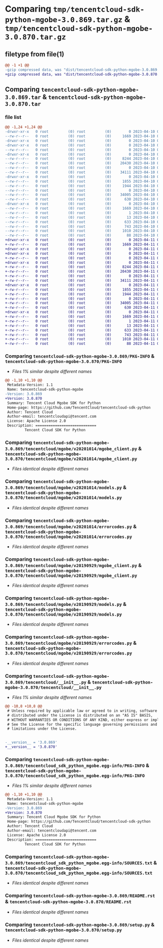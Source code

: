 # Comparing `tmp/tencentcloud-sdk-python-mgobe-3.0.869.tar.gz` & `tmp/tencentcloud-sdk-python-mgobe-3.0.870.tar.gz`

## filetype from file(1)

```diff
@@ -1 +1 @@
-gzip compressed data, was "dist/tencentcloud-sdk-python-mgobe-3.0.869.tar", last modified: Mon Apr 10 03:09:22 2023, max compression
+gzip compressed data, was "dist/tencentcloud-sdk-python-mgobe-3.0.870.tar", last modified: Tue Apr 11 03:42:53 2023, max compression
```

## Comparing `tencentcloud-sdk-python-mgobe-3.0.869.tar` & `tencentcloud-sdk-python-mgobe-3.0.870.tar`

### file list

```diff
@@ -1,24 +1,24 @@
-drwxr-xr-x   0 root         (0) root         (0)        0 2023-04-10 03:09:22.000000 tencentcloud-sdk-python-mgobe-3.0.869/
--rw-r--r--   0 root         (0) root         (0)     1669 2023-04-10 03:09:22.000000 tencentcloud-sdk-python-mgobe-3.0.869/PKG-INFO
-drwxr-xr-x   0 root         (0) root         (0)        0 2023-04-10 03:09:22.000000 tencentcloud-sdk-python-mgobe-3.0.869/tencentcloud/
-drwxr-xr-x   0 root         (0) root         (0)        0 2023-04-10 03:09:22.000000 tencentcloud-sdk-python-mgobe-3.0.869/tencentcloud/mgobe/
--rw-r--r--   0 root         (0) root         (0)        0 2023-04-10 03:09:22.000000 tencentcloud-sdk-python-mgobe-3.0.869/tencentcloud/mgobe/__init__.py
-drwxr-xr-x   0 root         (0) root         (0)        0 2023-04-10 03:09:22.000000 tencentcloud-sdk-python-mgobe-3.0.869/tencentcloud/mgobe/v20201014/
--rw-r--r--   0 root         (0) root         (0)     8244 2023-04-10 03:09:22.000000 tencentcloud-sdk-python-mgobe-3.0.869/tencentcloud/mgobe/v20201014/mgobe_client.py
--rw-r--r--   0 root         (0) root         (0)    20430 2023-04-10 03:09:22.000000 tencentcloud-sdk-python-mgobe-3.0.869/tencentcloud/mgobe/v20201014/models.py
--rw-r--r--   0 root         (0) root         (0)        0 2023-04-10 03:09:22.000000 tencentcloud-sdk-python-mgobe-3.0.869/tencentcloud/mgobe/v20201014/__init__.py
--rw-r--r--   0 root         (0) root         (0)    34111 2023-04-10 03:09:22.000000 tencentcloud-sdk-python-mgobe-3.0.869/tencentcloud/mgobe/v20201014/errorcodes.py
-drwxr-xr-x   0 root         (0) root         (0)        0 2023-04-10 03:09:22.000000 tencentcloud-sdk-python-mgobe-3.0.869/tencentcloud/mgobe/v20190929/
--rw-r--r--   0 root         (0) root         (0)     1855 2023-04-10 03:09:22.000000 tencentcloud-sdk-python-mgobe-3.0.869/tencentcloud/mgobe/v20190929/mgobe_client.py
--rw-r--r--   0 root         (0) root         (0)     1944 2023-04-10 03:09:22.000000 tencentcloud-sdk-python-mgobe-3.0.869/tencentcloud/mgobe/v20190929/models.py
--rw-r--r--   0 root         (0) root         (0)        0 2023-04-10 03:09:22.000000 tencentcloud-sdk-python-mgobe-3.0.869/tencentcloud/mgobe/v20190929/__init__.py
--rw-r--r--   0 root         (0) root         (0)    34005 2023-04-10 03:09:22.000000 tencentcloud-sdk-python-mgobe-3.0.869/tencentcloud/mgobe/v20190929/errorcodes.py
--rw-r--r--   0 root         (0) root         (0)      630 2023-04-10 03:09:22.000000 tencentcloud-sdk-python-mgobe-3.0.869/tencentcloud/__init__.py
-drwxr-xr-x   0 root         (0) root         (0)        0 2023-04-10 03:09:22.000000 tencentcloud-sdk-python-mgobe-3.0.869/tencentcloud_sdk_python_mgobe.egg-info/
--rw-r--r--   0 root         (0) root         (0)     1669 2023-04-10 03:09:22.000000 tencentcloud-sdk-python-mgobe-3.0.869/tencentcloud_sdk_python_mgobe.egg-info/PKG-INFO
--rw-r--r--   0 root         (0) root         (0)        1 2023-04-10 03:09:22.000000 tencentcloud-sdk-python-mgobe-3.0.869/tencentcloud_sdk_python_mgobe.egg-info/dependency_links.txt
--rw-r--r--   0 root         (0) root         (0)       13 2023-04-10 03:09:22.000000 tencentcloud-sdk-python-mgobe-3.0.869/tencentcloud_sdk_python_mgobe.egg-info/top_level.txt
--rw-r--r--   0 root         (0) root         (0)      633 2023-04-10 03:09:22.000000 tencentcloud-sdk-python-mgobe-3.0.869/tencentcloud_sdk_python_mgobe.egg-info/SOURCES.txt
--rw-r--r--   0 root         (0) root         (0)      743 2023-04-10 03:09:22.000000 tencentcloud-sdk-python-mgobe-3.0.869/README.rst
--rw-r--r--   0 root         (0) root         (0)     1010 2023-04-10 03:09:22.000000 tencentcloud-sdk-python-mgobe-3.0.869/setup.py
--rw-r--r--   0 root         (0) root         (0)       88 2023-04-10 03:09:22.000000 tencentcloud-sdk-python-mgobe-3.0.869/setup.cfg
+drwxr-xr-x   0 root         (0) root         (0)        0 2023-04-11 03:42:53.000000 tencentcloud-sdk-python-mgobe-3.0.870/
+-rw-r--r--   0 root         (0) root         (0)     1669 2023-04-11 03:42:53.000000 tencentcloud-sdk-python-mgobe-3.0.870/PKG-INFO
+drwxr-xr-x   0 root         (0) root         (0)        0 2023-04-11 03:42:53.000000 tencentcloud-sdk-python-mgobe-3.0.870/tencentcloud/
+drwxr-xr-x   0 root         (0) root         (0)        0 2023-04-11 03:42:53.000000 tencentcloud-sdk-python-mgobe-3.0.870/tencentcloud/mgobe/
+-rw-r--r--   0 root         (0) root         (0)        0 2023-04-11 03:42:53.000000 tencentcloud-sdk-python-mgobe-3.0.870/tencentcloud/mgobe/__init__.py
+drwxr-xr-x   0 root         (0) root         (0)        0 2023-04-11 03:42:53.000000 tencentcloud-sdk-python-mgobe-3.0.870/tencentcloud/mgobe/v20201014/
+-rw-r--r--   0 root         (0) root         (0)     8244 2023-04-11 03:42:53.000000 tencentcloud-sdk-python-mgobe-3.0.870/tencentcloud/mgobe/v20201014/mgobe_client.py
+-rw-r--r--   0 root         (0) root         (0)    20430 2023-04-11 03:42:53.000000 tencentcloud-sdk-python-mgobe-3.0.870/tencentcloud/mgobe/v20201014/models.py
+-rw-r--r--   0 root         (0) root         (0)        0 2023-04-11 03:42:53.000000 tencentcloud-sdk-python-mgobe-3.0.870/tencentcloud/mgobe/v20201014/__init__.py
+-rw-r--r--   0 root         (0) root         (0)    34111 2023-04-11 03:42:53.000000 tencentcloud-sdk-python-mgobe-3.0.870/tencentcloud/mgobe/v20201014/errorcodes.py
+drwxr-xr-x   0 root         (0) root         (0)        0 2023-04-11 03:42:53.000000 tencentcloud-sdk-python-mgobe-3.0.870/tencentcloud/mgobe/v20190929/
+-rw-r--r--   0 root         (0) root         (0)     1855 2023-04-11 03:42:53.000000 tencentcloud-sdk-python-mgobe-3.0.870/tencentcloud/mgobe/v20190929/mgobe_client.py
+-rw-r--r--   0 root         (0) root         (0)     1944 2023-04-11 03:42:53.000000 tencentcloud-sdk-python-mgobe-3.0.870/tencentcloud/mgobe/v20190929/models.py
+-rw-r--r--   0 root         (0) root         (0)        0 2023-04-11 03:42:53.000000 tencentcloud-sdk-python-mgobe-3.0.870/tencentcloud/mgobe/v20190929/__init__.py
+-rw-r--r--   0 root         (0) root         (0)    34005 2023-04-11 03:42:53.000000 tencentcloud-sdk-python-mgobe-3.0.870/tencentcloud/mgobe/v20190929/errorcodes.py
+-rw-r--r--   0 root         (0) root         (0)      630 2023-04-11 03:42:53.000000 tencentcloud-sdk-python-mgobe-3.0.870/tencentcloud/__init__.py
+drwxr-xr-x   0 root         (0) root         (0)        0 2023-04-11 03:42:53.000000 tencentcloud-sdk-python-mgobe-3.0.870/tencentcloud_sdk_python_mgobe.egg-info/
+-rw-r--r--   0 root         (0) root         (0)     1669 2023-04-11 03:42:53.000000 tencentcloud-sdk-python-mgobe-3.0.870/tencentcloud_sdk_python_mgobe.egg-info/PKG-INFO
+-rw-r--r--   0 root         (0) root         (0)        1 2023-04-11 03:42:53.000000 tencentcloud-sdk-python-mgobe-3.0.870/tencentcloud_sdk_python_mgobe.egg-info/dependency_links.txt
+-rw-r--r--   0 root         (0) root         (0)       13 2023-04-11 03:42:53.000000 tencentcloud-sdk-python-mgobe-3.0.870/tencentcloud_sdk_python_mgobe.egg-info/top_level.txt
+-rw-r--r--   0 root         (0) root         (0)      633 2023-04-11 03:42:53.000000 tencentcloud-sdk-python-mgobe-3.0.870/tencentcloud_sdk_python_mgobe.egg-info/SOURCES.txt
+-rw-r--r--   0 root         (0) root         (0)      743 2023-04-11 03:42:53.000000 tencentcloud-sdk-python-mgobe-3.0.870/README.rst
+-rw-r--r--   0 root         (0) root         (0)     1010 2023-04-11 03:42:53.000000 tencentcloud-sdk-python-mgobe-3.0.870/setup.py
+-rw-r--r--   0 root         (0) root         (0)       88 2023-04-11 03:42:53.000000 tencentcloud-sdk-python-mgobe-3.0.870/setup.cfg
```

### Comparing `tencentcloud-sdk-python-mgobe-3.0.869/PKG-INFO` & `tencentcloud-sdk-python-mgobe-3.0.870/PKG-INFO`

 * *Files 1% similar despite different names*

```diff
@@ -1,10 +1,10 @@
 Metadata-Version: 1.1
 Name: tencentcloud-sdk-python-mgobe
-Version: 3.0.869
+Version: 3.0.870
 Summary: Tencent Cloud Mgobe SDK for Python
 Home-page: https://github.com/TencentCloud/tencentcloud-sdk-python
 Author: Tencent Cloud
 Author-email: tencentcloudapi@tencent.com
 License: Apache License 2.0
 Description: ============================
         Tencent Cloud SDK for Python
```

### Comparing `tencentcloud-sdk-python-mgobe-3.0.869/tencentcloud/mgobe/v20201014/mgobe_client.py` & `tencentcloud-sdk-python-mgobe-3.0.870/tencentcloud/mgobe/v20201014/mgobe_client.py`

 * *Files identical despite different names*

### Comparing `tencentcloud-sdk-python-mgobe-3.0.869/tencentcloud/mgobe/v20201014/models.py` & `tencentcloud-sdk-python-mgobe-3.0.870/tencentcloud/mgobe/v20201014/models.py`

 * *Files identical despite different names*

### Comparing `tencentcloud-sdk-python-mgobe-3.0.869/tencentcloud/mgobe/v20201014/errorcodes.py` & `tencentcloud-sdk-python-mgobe-3.0.870/tencentcloud/mgobe/v20201014/errorcodes.py`

 * *Files identical despite different names*

### Comparing `tencentcloud-sdk-python-mgobe-3.0.869/tencentcloud/mgobe/v20190929/mgobe_client.py` & `tencentcloud-sdk-python-mgobe-3.0.870/tencentcloud/mgobe/v20190929/mgobe_client.py`

 * *Files identical despite different names*

### Comparing `tencentcloud-sdk-python-mgobe-3.0.869/tencentcloud/mgobe/v20190929/models.py` & `tencentcloud-sdk-python-mgobe-3.0.870/tencentcloud/mgobe/v20190929/models.py`

 * *Files identical despite different names*

### Comparing `tencentcloud-sdk-python-mgobe-3.0.869/tencentcloud/mgobe/v20190929/errorcodes.py` & `tencentcloud-sdk-python-mgobe-3.0.870/tencentcloud/mgobe/v20190929/errorcodes.py`

 * *Files identical despite different names*

### Comparing `tencentcloud-sdk-python-mgobe-3.0.869/tencentcloud/__init__.py` & `tencentcloud-sdk-python-mgobe-3.0.870/tencentcloud/__init__.py`

 * *Files 1% similar despite different names*

```diff
@@ -10,8 +10,8 @@
 # Unless required by applicable law or agreed to in writing, software
 # distributed under the License is distributed on an "AS IS" BASIS,
 # WITHOUT WARRANTIES OR CONDITIONS OF ANY KIND, either express or implied.
 # See the License for the specific language governing permissions and
 # limitations under the License.
 
 
-__version__ = '3.0.869'
+__version__ = '3.0.870'
```

### Comparing `tencentcloud-sdk-python-mgobe-3.0.869/tencentcloud_sdk_python_mgobe.egg-info/PKG-INFO` & `tencentcloud-sdk-python-mgobe-3.0.870/tencentcloud_sdk_python_mgobe.egg-info/PKG-INFO`

 * *Files 1% similar despite different names*

```diff
@@ -1,10 +1,10 @@
 Metadata-Version: 1.1
 Name: tencentcloud-sdk-python-mgobe
-Version: 3.0.869
+Version: 3.0.870
 Summary: Tencent Cloud Mgobe SDK for Python
 Home-page: https://github.com/TencentCloud/tencentcloud-sdk-python
 Author: Tencent Cloud
 Author-email: tencentcloudapi@tencent.com
 License: Apache License 2.0
 Description: ============================
         Tencent Cloud SDK for Python
```

### Comparing `tencentcloud-sdk-python-mgobe-3.0.869/tencentcloud_sdk_python_mgobe.egg-info/SOURCES.txt` & `tencentcloud-sdk-python-mgobe-3.0.870/tencentcloud_sdk_python_mgobe.egg-info/SOURCES.txt`

 * *Files identical despite different names*

### Comparing `tencentcloud-sdk-python-mgobe-3.0.869/README.rst` & `tencentcloud-sdk-python-mgobe-3.0.870/README.rst`

 * *Files identical despite different names*

### Comparing `tencentcloud-sdk-python-mgobe-3.0.869/setup.py` & `tencentcloud-sdk-python-mgobe-3.0.870/setup.py`

 * *Files identical despite different names*

